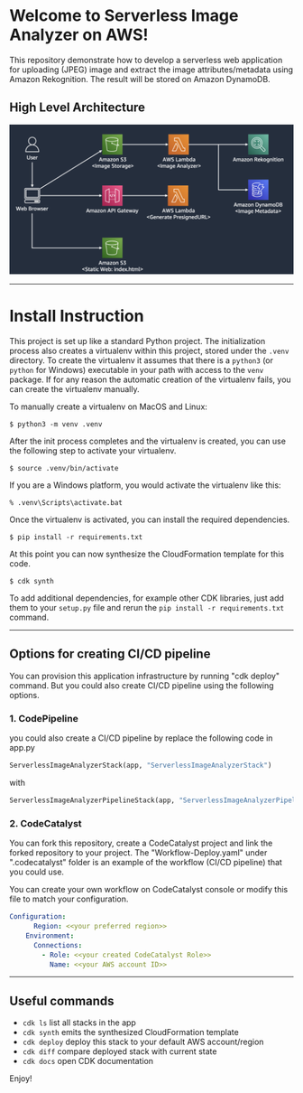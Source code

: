 
# Welcome to Serverless Image Analyzer on AWS!
This repository demonstrate how to develop a serverless web application for uploading (JPEG) image and extract the image attributes/metadata using Amazon Rekognition. The result will be stored on Amazon DynamoDB.

## High Level Architecture
![](docs/img/high_level_architecture.png)

----

# Install Instruction
This project is set up like a standard Python project.  The initialization
process also creates a virtualenv within this project, stored under the `.venv`
directory.  To create the virtualenv it assumes that there is a `python3`
(or `python` for Windows) executable in your path with access to the `venv`
package. If for any reason the automatic creation of the virtualenv fails,
you can create the virtualenv manually.

To manually create a virtualenv on MacOS and Linux:

```
$ python3 -m venv .venv
```

After the init process completes and the virtualenv is created, you can use the following
step to activate your virtualenv.

```
$ source .venv/bin/activate
```

If you are a Windows platform, you would activate the virtualenv like this:

```
% .venv\Scripts\activate.bat
```

Once the virtualenv is activated, you can install the required dependencies.

```
$ pip install -r requirements.txt
```

At this point you can now synthesize the CloudFormation template for this code.

```
$ cdk synth
```

To add additional dependencies, for example other CDK libraries, just add
them to your `setup.py` file and rerun the `pip install -r requirements.txt`
command.

----

## Options for creating CI/CD pipeline 
You can provision this application infrastructure by running "cdk deploy" command.
But you could also create CI/CD pipeline using the following options.

### 1. CodePipeline 
you could also create a CI/CD pipeline by replace the following code in app.py

```python
ServerlessImageAnalyzerStack(app, "ServerlessImageAnalyzerStack")
```

with

```python
ServerlessImageAnalyzerPipelineStack(app, "ServerlessImageAnalyzerPipelineStack")
```

### 2. CodeCatalyst
You can fork this repository, create a CodeCatalyst project and link the forked repository to your project.
The "Workflow-Deploy.yaml" under ".codecatalyst" folder is an example of the workflow (CI/CD pipeline) that you could use.

You can create your own workflow on CodeCatalyst console or modify this file to match your configuration.
```yaml
Configuration:
      Region: <<your preferred region>>
    Environment:
      Connections:
        - Role: <<your created CodeCatalyst Role>>
          Name: <<your AWS account ID>>
```

----

## Useful commands

 * `cdk ls`          list all stacks in the app
 * `cdk synth`       emits the synthesized CloudFormation template
 * `cdk deploy`      deploy this stack to your default AWS account/region
 * `cdk diff`        compare deployed stack with current state
 * `cdk docs`        open CDK documentation

Enjoy!
